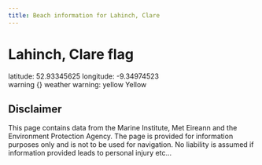 ```yaml
---
title: Beach information for Lahinch, Clare
---
```

# Lahinch, Clare <span class="material-icons blue-flag">flag</span>

<div class="location-info">latitude: 52.93345625 longitude: -9.34974523</div>
<div class="met-eireann-warnings"><span class="material-icons {}-warning">warning</span>&nbsp;{} weather warning: yellow Yellow&nbsp;</div>
<div></div>

## Disclaimer

This page contains data from the Marine Institute, 
Met Eireann and the Environment Protection Agency. The page is provided for
information purposes only and is not to be used for navigation. No liability 
is assumed if information provided leads to personal injury etc...